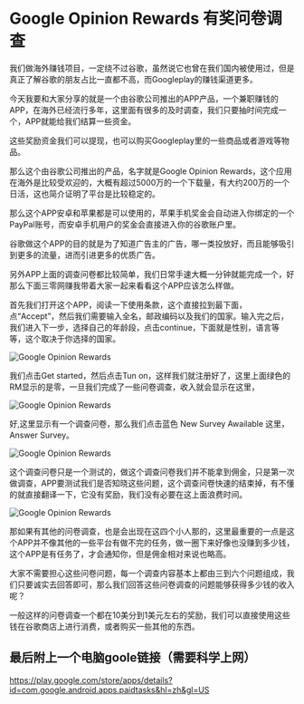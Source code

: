# Google Opinion Rewards 有奖问卷调查

我们做海外赚钱项目，一定绕不过谷歌，虽然说它也曾在我们国内被使用过，但是真正了解谷歌的朋友占比一直都不高，而Googleplay的赚钱渠道更多。

今天我要和大家分享的就是一个由谷歌公司推出的APP产品，一个兼职赚钱的APP，在海外已经流行多年，这里面有很多的及时调查，我们只要抽时间完成一个，APP就能给我们结算一些资金。

这些奖励资金我们可以提现，也可以购买Googleplay里的一些商品或者游戏等物品。

那么这个由谷歌公司推出的产品，名字就是Google Opinion Rewards，这个应用在海外是比较受欢迎的，大概有超过5000万的一个下载量，有大约200万的一个日活，这也简介证明了平台是比较稳定的。

那么这个APP安卓和苹果都是可以使用的，苹果手机奖金会自动进入你绑定的一个PayPal账号，而安卓手机用户的奖金会直接进入你的谷歌账户里。

谷歌做这个APP的目的就是为了知道广告主的广告，哪一类投放好，而且能够吸引到更多的流量，进而引进更多的优质广告。

另外APP上面的调查问卷都比较简单，我们日常手速大概一分钟就能完成一个，好那么下面三零网赚我带着大家一起来看看这个APP应该怎么样做。

首先我们打开这个APP，阅读一下使用条款，这个直接拉到最下面，点“Accept”，然后我们需要输入全名，邮政编码以及我们的国家。输入完之后，我们进入下一步，选择自己的年龄段，点击continue，下面就是性别，语言等等，这个取决于你选择的国家。

![Google Opinion Rewards](/static/images/10.png)

我们点击Get started，然后点击Tun on，这样我们就注册好了，这里上面绿色的RM显示的是零，一旦我们完成了一些问卷调查，收入就会显示在这里，

![Google Opinion Rewards](/static/images/11.png)

好,这里显示有一个调查问卷，那么我们点击蓝色 New Survey Awailable 这里，Answer Survey。

![Google Opinion Rewards](/static/images/12.png)

这个调查问卷只是一个测试的，做这个调查问卷我们并不能拿到佣金，只是第一次做调查，APP要测试我们是否知晓这些问题，这个调查问卷快速的结束掉，有不懂的就直接翻译一下，它没有奖励，我们没有必要在这上面浪费时间。

![Google Opinion Rewards](/static/images/13.png)

那如果有其他的问卷调查，也是会出现在这四个小人那的，这里最重要的一点是这个APP并不像其他的一些平台有做不完的任务，做一圈下来好像也没赚到多少钱，这个APP是有任务了，才会通知你，但是佣金相对来说也略高。

大家不需要担心这些问卷问题，每一个调查内容基本上都由三到六个问题组成，我们只要诚实去回答即可，那么我们回答这些问卷调查的问题能够获得多少钱的收入呢？

一般这样的问卷调查一个都在10美分到1美元左右的奖励，我们可以直接使用这些钱在谷歌商店上进行消费，或者购买一些其他的东西。

## 最后附上一个电脑goole链接（需要科学上网）

https://play.google.com/store/apps/details?id=com.google.android.apps.paidtasks&hl=zh&gl=US